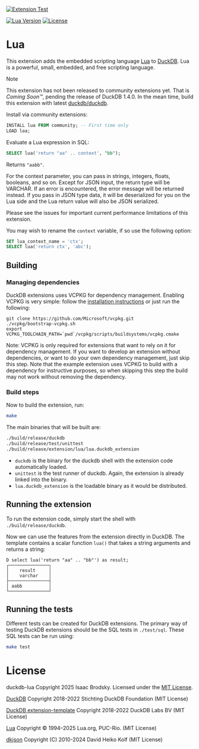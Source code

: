 [![Extension Test](https://github.com/isaacbrodsky/duckdb-lua/actions/workflows/MainDistributionPipeline.yml/badge.svg)](https://github.com/isaacbrodsky/duckdb-lua/actions/workflows/MainDistributionPipeline.yml)
<!-- [![DuckDB Version](https://img.shields.io/static/v1?label=duckdb&message=v1.4.0&color=blue)](https://github.com/duckdb/duckdb/releases/tag/v1.4.0) -->
[![Lua Version](https://img.shields.io/static/v1?label=lua&message=v5.4.8&color=blue)](https://lua.org/home.html)
[![License](https://img.shields.io/badge/License-Apache%202.0-blue.svg)](LICENSE)

# Lua

This extension adds the embedded scripting language [Lua](https://lua.org) to [DuckDB](https://duckdb.org/). Lua is a powerful, small, embedded, and free scripting language.

> [!NOTE]
> This extension has not been released to community extensions yet. That is *Coming Soon™*, pending the release of DuckDB 1.4.0. In the mean time, build this extension with latest [duckdb/duckdb](https://github.com/duckdb/duckdb).

Install via community extensions:

```sql
INSTALL lua FROM community; -- First time only
LOAD loa;
```

Evaluate a Lua expression in SQL:
```sql
SELECT lua('return "aa" .. context', "bb");
```

Returns `"aabb"`.

For the context parameter, you can pass in strings, integers, floats, booleans, and so on. Except for JSON input, the return type will be VARCHAR. If an error is encountered, the error message will be returned instead. If you pass in JSON type data, it will be deserialized for you on the Lua side and the Lua return value will also be JSON serialized.

Please see the issues for important current performance limitations of this extension.

You may wish to rename the `context` variable, if so use the following option:
```sql
SET lua_context_name = 'ctx';
SELECT lua('return ctx', 'abc');
```

## Building
### Managing dependencies
DuckDB extensions uses VCPKG for dependency management. Enabling VCPKG is very simple: follow the [installation instructions](https://vcpkg.io/en/getting-started) or just run the following:
```shell
git clone https://github.com/Microsoft/vcpkg.git
./vcpkg/bootstrap-vcpkg.sh
export VCPKG_TOOLCHAIN_PATH=`pwd`/vcpkg/scripts/buildsystems/vcpkg.cmake
```
Note: VCPKG is only required for extensions that want to rely on it for dependency management. If you want to develop an extension without dependencies, or want to do your own dependency management, just skip this step. Note that the example extension uses VCPKG to build with a dependency for instructive purposes, so when skipping this step the build may not work without removing the dependency.

### Build steps
Now to build the extension, run:
```sh
make
```
The main binaries that will be built are:
```sh
./build/release/duckdb
./build/release/test/unittest
./build/release/extension/lua/lua.duckdb_extension
```
- `duckdb` is the binary for the duckdb shell with the extension code automatically loaded.
- `unittest` is the test runner of duckdb. Again, the extension is already linked into the binary.
- `lua.duckdb_extension` is the loadable binary as it would be distributed.

## Running the extension
To run the extension code, simply start the shell with `./build/release/duckdb`.

Now we can use the features from the extension directly in DuckDB. The template contains a scalar function `lua()` that takes a string arguments and returns a string:

```
D select lua('return "aa" .. "bb"') as result;
┌───────────────┐
│    result     │
│    varchar    │
├───────────────┤
│ aabb          │
└───────────────┘
```

## Running the tests
Different tests can be created for DuckDB extensions. The primary way of testing DuckDB extensions should be the SQL tests in `./test/sql`. These SQL tests can be run using:
```sh
make test
```

# License

duckdb-lua Copyright 2025 Isaac Brodsky. Licensed under the [MIT License](./LICENSE).

[DuckDB](https://github.com/duckdb/duckdb) Copyright 2018-2022 Stichting DuckDB Foundation (MIT License)

[DuckDB extension-template](https://github.com/duckdb/extension-template) Copyright 2018-2022 DuckDB Labs BV (MIT License)

[Lua](https://lua.org/license.html) Copyright © 1994–2025 Lua.org, PUC-Rio. (MIT License)

[dkjson](https://dkolf.de/dkjson-lua/) Copyright (C) 2010-2024 David Heiko Kolf (MIT License)
